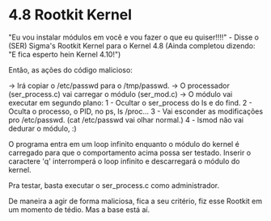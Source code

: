 # 4.8 Rootkit Kernel

"Eu vou instalar módulos em você e vou fazer o que eu quiser!!!!" - Disse o (SER) Sigma's Rootkit Kernel para o Kernel 4.8 (Ainda completou dizendo: "E fica esperto hein Kernel 4.10!")

Então, as ações do código malicioso:

-> Irá copiar o /etc/passwd para o /tmp/passwd.
-> O processador (ser_process.c) vai carregar o módulo (ser_mod.c)
-> O módulo vai executar em segundo plano:
1 - Ocultar o ser_process do ls e do find.
2 - Oculta o processo, o PID, no ps, ls /proc...
3 - Vai esconder as modificações pro /etc/passwd. (cat /etc/passwd vai olhar normal.)
4 - lsmod não vai dedurar o módulo, :)


O programa entra em um loop infinito enquanto o módulo do kernel é carregado para que o comportamento acima possa ser testado. Inserir o caractere 'q' interromperá o loop infinito e descarregará o módulo do kernel. 

Pra testar, basta executar o ser_process.c como administrador.

De maneira a agir de forma maliciosa, fica a seu critério, fiz esse Rootkit em um momento de tédio. Mas a base está aí.

